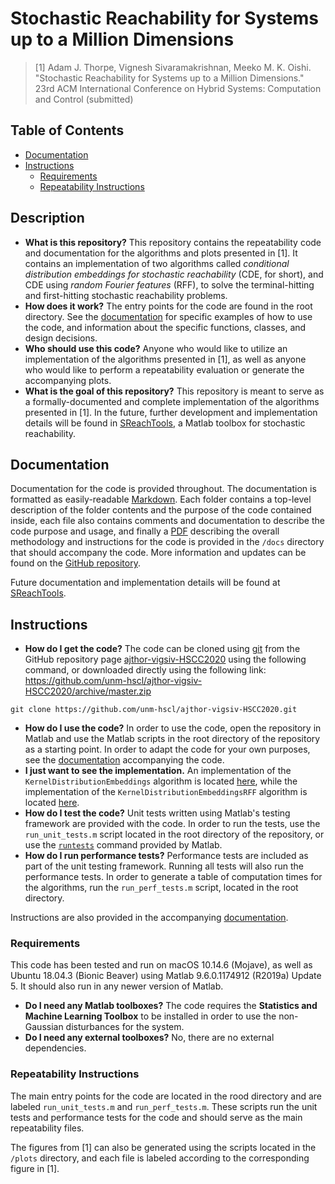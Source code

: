 # Stochastic Reachability for Systems up to a Million Dimensions

> [1] Adam J. Thorpe, Vignesh Sivaramakrishnan, Meeko M. K. Oishi. "Stochastic
> Reachability for Systems up to a Million Dimensions."  23rd ACM International
> Conference on Hybrid Systems: Computation and Control (submitted)

## Table of Contents

* [Documentation](#documentation)
* [Instructions](#instructions)
  * [Requirements](#requirements)
  * [Repeatability Instructions](#repeatability-instructions)

## Description

* **What is this repository?** This repository contains the repeatability code and documentation for the algorithms and plots presented in [1]. It contains an implementation of two algorithms called _conditional distribution embeddings for stochastic reachability_ (CDE, for short), and CDE using _random Fourier features_ (RFF), to solve the terminal-hitting and first-hitting stochastic reachability problems.
* **How does it work?** The entry points for the code are found in the root directory. See the [documentation](docs/documentation.pdf) for specific examples of how to use the code, and information about the specific functions, classes, and design decisions.
* **Who should use this code?** Anyone who would like to utilize an implementation of the algorithms presented in [1], as well as anyone who would like to perform a repeatability evaluation or generate the accompanying plots.
* **What is the goal of this repository?** This repository is meant to serve as a formally-documented and complete implementation of the algorithms presented in [1]. In the future, further development and implementation details will be found in [SReachTools](https://sreachtools.github.io), a Matlab toolbox for stochastic reachability.

## Documentation

Documentation for the code is provided throughout. The documentation is
formatted as easily-readable
[Markdown](https://guides.github.com/features/mastering-markdown/). Each folder
contains a top-level description of the folder contents and the purpose of the
code contained inside, each file also contains comments and documentation to
describe the code purpose and usage, and finally a
[PDF](docs/documentation.pdf) describing the overall methodology and
instructions for the code is provided in the `/docs` directory that should
accompany the code. More information and updates can be found on the [GitHub
repository](https://github.com/unm-hscl/ajthor-vigsiv-HSCC2020).

Future documentation and implementation details will be found at [SReachTools](https://sreachtools.github.io).

## Instructions

* **How do I get the code?** The code can be cloned using
[git](https://git-scm.com) from the GitHub repository page
[ajthor-vigsiv-HSCC2020](https://github.com/unm-hscl/ajthor-vigsiv-HSCC2020)
using the following command, or downloaded directly using the following link:
https://github.com/unm-hscl/ajthor-vigsiv-HSCC2020/archive/master.zip
```shell
git clone https://github.com/unm-hscl/ajthor-vigsiv-HSCC2020.git
```
* **How do I use the code?** In order to use the code, open the repository in
Matlab and use the Matlab scripts in the root directory of the repository as a
starting point. In order to adapt the code for your own purposes, see the
[documentation](docs/documentation.pdf) accompanying the code.
* **I just want to see the implementation.** An implementation of the `KernelDistributionEmbeddings` algorithm is located
[here](code/algorithms/@KernelDistributionEmbeddings/ComputeSafetyProbabilities.m),
while the implementation of the `KernelDistributionEmbeddingsRFF` algorithm is
located
[here](code/algorithms/@KernelDistributionEmbeddingsRFF/ComputeSafetyProbabilities.m).
* **How do I test the code?** Unit tests written using Matlab's testing
framework are provided with the code. In order to run the tests, use the
`run_unit_tests.m` script located in the root directory of the repository, or
use the [`runtests`](https://www.mathworks.com/help/matlab/ref/runtests.html)
command provided by Matlab.
* **How do I run performance tests?** Performance tests are included as part of
the unit testing framework. Running all tests will also run the performance
tests. In order to generate a table of computation times for the algorithms,
run the `run_perf_tests.m` script, located in the root directory.

Instructions are also provided in the accompanying
[documentation](docs/documentation.pdf).

### Requirements

This code has been tested and run on macOS 10.14.6 (Mojave), as well as Ubuntu
18.04.3 (Bionic Beaver) using Matlab 9.6.0.1174912 (R2019a) Update 5. It should
also run in any newer version of Matlab.

* **Do I need any Matlab toolboxes?** The code requires the **Statistics and Machine Learning Toolbox** to be installed in order to use the non-Gaussian disturbances for the system.
* **Do I need any external toolboxes?** No, there are no external dependencies.

### Repeatability Instructions

The main entry points for the code are located in the rood directory and are
labeled `run_unit_tests.m` and `run_perf_tests.m`. These scripts run the unit
tests and performance tests for the code and should serve as the main
repeatability files.

The figures from [1] can also be generated using the scripts located in the
`/plots` directory, and each file is labeled according to the corresponding
figure in [1].
